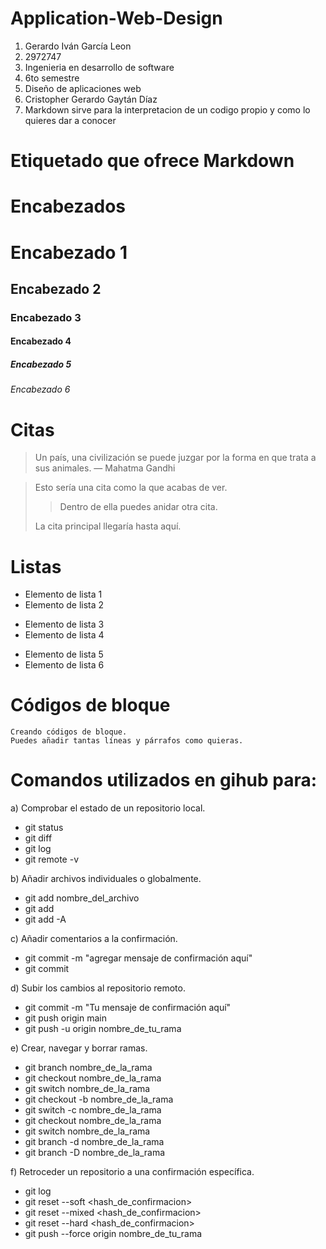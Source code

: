 # Application-Web-Design

1. Gerardo Iván García Leon
2.  2972747
3. Ingenieria en desarrollo de software
4. 6to semestre
5. Diseño de aplicaciones web
6. Cristopher Gerardo Gaytán Díaz
7. Markdown sirve para la interpretacion de un codigo propio y como lo quieres dar a conocer






# Etiquetado que ofrece Markdown

# Encabezados
# Encabezado 1
## Encabezado 2
### Encabezado 3
#### Encabezado 4
##### Encabezado 5
###### Encabezado 6

# Citas

> Un país, una civilización se puede juzgar por la forma en que trata a sus animales.  — Mahatma Gandhi


> Esto sería una cita como la que acabas de ver.
> 
> > Dentro de ella puedes anidar otra cita.
> 
> La cita principal llegaría hasta aquí.


# Listas

- Elemento de lista 1
- Elemento de lista 2
* Elemento de lista 3
* Elemento de lista 4
+ Elemento de lista 5
+ Elemento de lista 6

# Códigos de bloque

~~~
Creando códigos de bloque.
Puedes añadir tantas líneas y párrafos como quieras.  
~~~






# Comandos utilizados en gihub para:


a)	Comprobar el estado de un repositorio local.
- git status
- git diff
- git log
- git remote -v

b)	Añadir archivos individuales o globalmente.
+ git add nombre_del_archivo
+ git add
+ git add -A

c)	Añadir comentarios a la confirmación.
* git commit -m "agregar mensaje de confirmación aquí"
* git commit

d)	Subir los cambios al repositorio remoto.
- git commit -m "Tu mensaje de confirmación aquí"
- git push origin main
- git push -u origin nombre_de_tu_rama

e)	Crear, navegar y borrar ramas.
+ git branch nombre_de_la_rama
+ git checkout nombre_de_la_rama
+ git switch nombre_de_la_rama
+ git checkout -b nombre_de_la_rama
+ git switch -c nombre_de_la_rama
+ git checkout nombre_de_la_rama
+ git switch nombre_de_la_rama
+ git branch -d nombre_de_la_rama
+ git branch -D nombre_de_la_rama

f)	Retroceder un repositorio a una confirmación específica.
* git log
* git reset --soft <hash_de_confirmacion>
* git reset --mixed <hash_de_confirmacion>
* git reset --hard <hash_de_confirmacion>
* git push --force origin nombre_de_tu_rama


